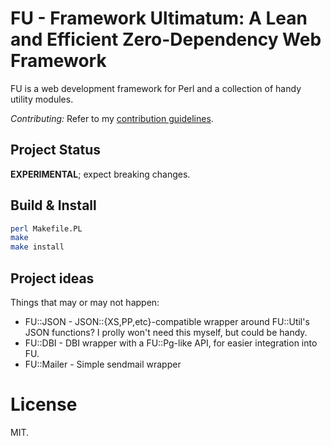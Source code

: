 # FU - Framework Ultimatum: A Lean and Efficient Zero-Dependency Web Framework

FU is a web development framework for Perl and a collection of handy utility
modules.

*Contributing:* Refer to my [contribution guidelines](https://dev.yorhel.nl/contributing).

## Project Status

**EXPERIMENTAL**; expect breaking changes.

## Build & Install

```sh
perl Makefile.PL
make
make install
```

## Project ideas

Things that may or may not happen:

- FU::JSON - JSON::{XS,PP,etc}-compatible wrapper around FU::Util's JSON functions? I prolly won't need this myself, but could be handy.
- FU::DBI - DBI wrapper with a FU::Pg-like API, for easier integration into FU.
- FU::Mailer - Simple sendmail wrapper

# License

MIT.
